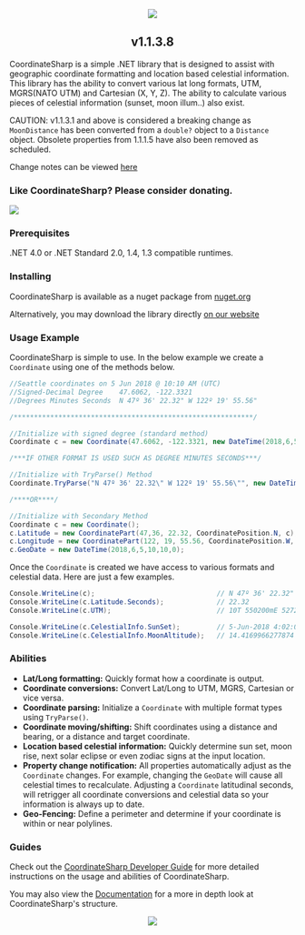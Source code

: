 <p align="center"><img src="https://s8.postimg.cc/y7wuenuzp/LOGO_COORDINATE_SHARP.jpg"></p>

<h2 align="center">v1.1.3.8</h2>

CoordinateSharp is a simple .NET library that is designed to assist with geographic coordinate formatting and location based celestial information. This library has the ability to convert various lat long formats, UTM, MGRS(NATO UTM) and Cartesian (X, Y, Z). 
The ability to calculate various pieces of celestial information (sunset, moon illum..) also exist.

CAUTION: v1.1.3.1 and above is considered a breaking change as `MoonDistance` has been converted from a `double?` object to a `Distance` object. Obsolete properties from 1.1.1.5 have also been removed as scheduled.

Change notes can be viewed [here](https://www.coordinatesharp.com/ChangeNotes)

### Like CoordinateSharp? Please consider donating.

[![](https://www.paypalobjects.com/en_US/i/btn/btn_donateCC_LG.gif)](https://www.paypal.com/cgi-bin/webscr?cmd=_s-xclick&hosted_button_id=S78DZZX5KMVUS)

### Prerequisites
.NET 4.0 or .NET Standard 2.0, 1.4, 1.3 compatible runtimes.

### Installing
CoordinateSharp is available as a nuget package from [nuget.org](https://www.nuget.org/packages/CoordinateSharp/)

Alternatively, you may download the library directly [on our website](https://www.coordinatesharp.com/Download)

### Usage Example


CoordinateSharp is simple to use. In the below example we create a `Coordinate` using one of the methods below.

```csharp
//Seattle coordinates on 5 Jun 2018 @ 10:10 AM (UTC)
//Signed-Decimal Degree    47.6062, -122.3321
//Degrees Minutes Seconds  N 47º 36' 22.32" W 122º 19' 55.56"

/***********************************************************/

//Initialize with signed degree (standard method)
Coordinate c = new Coordinate(47.6062, -122.3321, new DateTime(2018,6,5,10,10,0));

/***IF OTHER FORMAT IS USED SUCH AS DEGREE MINUTES SECONDS***/

//Initialize with TryParse() Method
Coordinate.TryParse("N 47º 36' 22.32\" W 122º 19' 55.56\"", new DateTime(2018,6,5,10,10,0), out c);

/****OR****/

//Initialize with Secondary Method
Coordinate c = new Coordinate();
c.Latitude = new CoordinatePart(47,36, 22.32, CoordinatePosition.N, c);
c.Longitude = new CoordinatePart(122, 19, 55.56, CoordinatePosition.W, c);
c.GeoDate = new DateTime(2018,6,5,10,10,0);
```

Once the `Coordinate` is created we have access to various formats and celestial data. Here are just a few examples.
 
 ```C#
Console.WriteLine(c);                              // N 47º 36' 22.32" W 122º 19' 55.56"
Console.WriteLine(c.Latitude.Seconds);             // 22.32
Console.WriteLine(c.UTM);                          // 10T 550200mE 5272748mN

Console.WriteLine(c.CelestialInfo.SunSet);         // 5-Jun-2018 4:02:00 AM
Console.WriteLine(c.CelestialInfo.MoonAltitude);   // 14.4169966277874
```



### Abilities
 
* **Lat/Long formatting:** Quickly format how a coordinate is output.
* **Coordinate conversions:** Convert Lat/Long to UTM, MGRS, Cartesian or vice versa.
* **Coordinate parsing:** Initialize a `Coordinate` with multiple format types using `TryParse()`.
* **Coordinate moving/shifting:** Shift coordinates using a distance and bearing, or a distance and target coordinate.
* **Location based celestial information:** Quickly determine sun set, moon rise, next solar eclipse or even zodiac signs at the input location.
* **Property change notification:** All properties automatically adjust as the `Coordinate` changes. For example, changing the `GeoDate` will cause all celestial times to recalculate. Adjusting a `Coordinate` latitudinal seconds, will retrigger all coordinate conversions and celestial data so your information is always up to date. 
* **Geo-Fencing:** Define a perimeter and determine if your coordinate is within or near polylines.

### Guides

Check out the [CoordinateSharp Developer Guide](https://www.coordinatesharp.com/DeveloperGuide) for more detailed instructions on the usage and abilities of CoordinateSharp.

You may also view the [Documentation](https://www.coordinatesharp.com/Help/index.html) for a more in depth look at CoordinateSharp's structure.
   
<p align="center"><img src="https://s8.postimg.cc/wvf5cfpqt/LOGO_COORDINATE_SHARP_1.jpg"></p>

